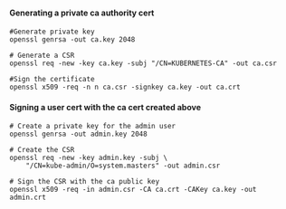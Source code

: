 




#### Generating a private ca authority cert

```shell script
#Generate private key
openssl genrsa -out ca.key 2048

# Generate a CSR
openssl req -new -key ca.key -subj "/CN=KUBERNETES-CA" -out ca.csr

#Sign the certificate
openssl x509 -req -n n ca.csr -signkey ca.key -out ca.crt
```

#### Signing a user cert with the ca cert created above

```shell script
# Create a private key for the admin user
openssl genrsa -out admin.key 2048

# Create the CSR 
openssl req -new -key admin.key -subj \
    "/CN=kube-admin/O=system.masters" -out admin.csr

# Sign the CSR with the ca public key
openssl x509 -req -in admin.csr -CA ca.crt -CAKey ca.key -out admin.crt
```

